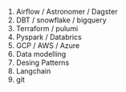 1. Airflow / Astronomer / Dagster
2. DBT / snowflake / bigquery
3. Terraform / pulumi
4. Pyspark / Databrics
5. GCP / AWS / Azure
6. Data modelling
7. Desing Patterns
8. Langchain
9. git 
